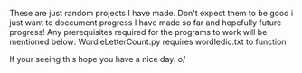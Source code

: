 These are just random projects I have made.
Don't expect them to be good i just want to doccument progress I have made so far and hopefully future progress!
Any prerequisites required for the programs to work will be mentioned below: 
WordleLetterCount.py requires wordledic.txt to function


If your seeing this hope you have a nice day. o/
